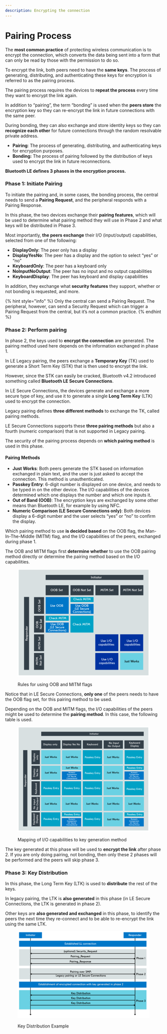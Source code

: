 ```yaml
---
description: Encrypting the connection
---
```


# Pairing Process

The **most common practice** of protecting wireless communication is to encrypt the connection, which converts the data being sent into a form that can only be read by those with the permission to do so.

To encrypt the link, both peers need to have the **same keys**. The process of generating, distributing, and authenticating these keys for encryption is referred to as the pairing process.

The pairing process requires the devices to **repeat the process** every time they want to encrypt the link again.

In addition to “pairing”, the term “bonding” is used when the **peers store** the encryption key so they can re-encrypt the link in future connections with the same peer.

During bonding, they can also exchange and store identity keys so they can **recognize each other** for future connections through the random resolvable private address.

* **Pairing**: The process of generating, distributing, and authenticating keys for encryption purposes.
* **Bonding:** The process of pairing followed by the distribution of keys used to encrypt the link in future reconnections.

**Bluetooth LE defines 3 phases in the encryption process.**

### Phase 1: Initiate Pairing

To initiate the pairing and, in some cases, the bonding process, the central needs to send a **Pairing Request**, and the peripheral responds with a Pairing Response.

In this phase, the two devices exchange their **pairing features**, which will be used to determine what pairing method they will use in Phase 2 and what keys will be distributed in Phase 3.

Most importantly, **the peers exchange** their I/O (input/output) capabilities, selected from one of the following:

* **DisplayOnly**: The peer only has a display
* **DisplayYesNo**: The peer has a display and the option to select “yes” or “no”
* **KeyboardOnly**: The peer has a keyboard only
* **NoInputNoOutput**: The peer has no input and no output capabilities
* **KeyboardDisplay**: The peer has keyboard and display capabilities

In addition, they exchange what **security features** they support, whether or not bonding is requested, and more.

{% hint style="info" %}
Only the central can send a Pairing Request. The peripheral, however, can send a Security Request which can trigger a Pairing Request from the central, but it’s not a common practice.
{% endhint %}

### Phase 2: Perform pairing

In phase 2, the keys used to **encrypt the connection** are generated. The pairing method used here depends on the information exchanged in phase 1.

In LE Legacy pairing, the peers exchange a **Temporary Key** (TK) used to generate a Short Term Key (STK) that is then used to encrypt the link.

However, since the STK can easily be cracked, Bluetooth v4.2 introduced something called **Bluetooth LE Secure Connections**.

In LE Secure Connections, the devices generate and exchange a more secure type of key, and use it to generate a single **Long Term Key** (LTK) used to encrypt the connection.

Legacy pairing defines **three different methods** to exchange the TK, called pairing methods.

LE Secure Connections supports these **three pairing methods** but also a fourth (numeric comparison) that is not supported in Legacy pairing.

The security of the pairing process depends on **which pairing method** is used in this phase.

#### Pairing Methods

* **Just Works**: Both peers generate the STK based on information exchanged in plain text, and the user is just asked to accept the connection. This method is unauthenticated.
* **Passkey Entry**: 6-digit number is displayed on one device, and needs to be typed in on the other device. The I/O capabilities of the devices determined which one displays the number and which one inputs it.
* **Out of Band (OOB)**: The encryption keys are exchanged by some other means than Bluetooth LE, for example by using NFC.
* **Numeric Comparison (LE Secure Connections only)**: Both devices display a 6-digit number and the user selects “yes” or “no” to confirm the display.

Which pairing method to use **is decided based** on the OOB flag, the Man-In-The-Middle (MITM) flag, and the I/O capabilities of the peers, exchanged during phase 1.

The OOB and MITM flags first **determine whether** to use the OOB pairing method directly or determine the pairing method based on the I/O capabilities.

<figure><img src="../../../.gitbook/assets/blefund_less5_pairing_method_1.png" alt=""><figcaption><p>Rules for using OOB and MITM flags</p></figcaption></figure>

Notice that in LE Secure Connections, **only one** of the peers needs to have the OOB flag set, for this pairing method to be used.

Depending on the OOB and MITM flags, the I/O capabilities of the peers might be used to determine the **pairing method**. In this case, the following table is used.

<figure><img src="../../../.gitbook/assets/blefund_less5_pairing_method_2.png" alt=""><figcaption><p>Mapping of I/O capabilities to key generation method</p></figcaption></figure>

The key generated at this phase will be used to **encrypt the link** after phase 2. If you are only doing pairing, not bonding, then only these 2 phases will be performed and the peers will skip phase 3.

### Phase 3: Key Distribution

In this phase, the Long Term Key (LTK) is used to **distribute** the rest of the keys.

In legacy pairing, the LTK is **also generated** in this phase (in LE Secure Connections, the LTK is generated in phase 2).

Other keys are **also generated and exchanged** in this phase, to identify the peers the next time they re-connect and to be able to re-encrypt the link using the same LTK.

<figure><img src="../../../.gitbook/assets/blefund_less5_security.png" alt=""><figcaption><p>Key Distribution Example</p></figcaption></figure>
